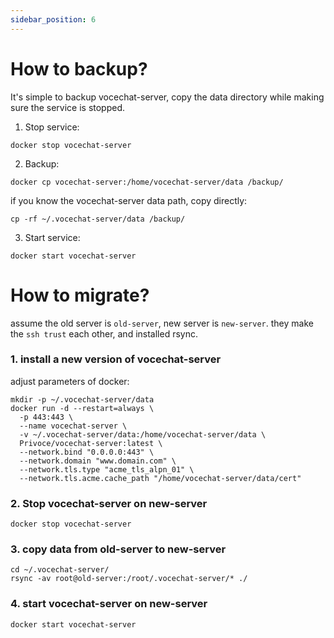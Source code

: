 ```yaml
---
sidebar_position: 6
---
```


# How to backup?

It's simple to backup vocechat-server, copy the data directory while making sure the service is stopped.

1. Stop service:

```shell
docker stop vocechat-server
```

2. Backup:
```shell
docker cp vocechat-server:/home/vocechat-server/data /backup/
```
if you know the vocechat-server data path, copy directly:
```shell
cp -rf ~/.vocechat-server/data /backup/
```

3. Start service:

```shell
docker start vocechat-server
```

# How to migrate?

assume the old server is `old-server`, new server is `new-server`. they make the `ssh trust` each other, and installed rsync.

### 1. install a new version of vocechat-server

adjust parameters of docker:

```shell
mkdir -p ~/.vocechat-server/data
docker run -d --restart=always \
  -p 443:443 \
  --name vocechat-server \
  -v ~/.vocechat-server/data:/home/vocechat-server/data \
  Privoce/vocechat-server:latest \
  --network.bind "0.0.0.0:443" \
  --network.domain "www.domain.com" \
  --network.tls.type "acme_tls_alpn_01" \
  --network.tls.acme.cache_path "/home/vocechat-server/data/cert"
```

### 2. Stop vocechat-server on new-server

```shell
docker stop vocechat-server
```

### 3. copy data from old-server to new-server

```shell
cd ~/.vocechat-server/
rsync -av root@old-server:/root/.vocechat-server/* ./
```

### 4. start vocechat-server on new-server

```shell
docker start vocechat-server
```